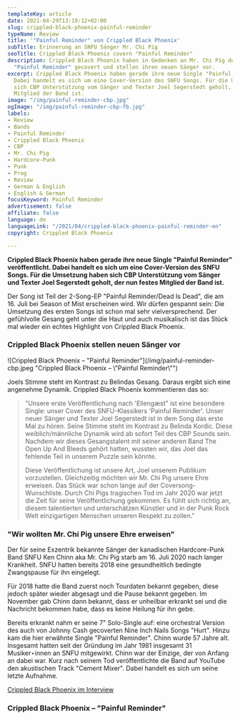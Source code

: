 ```yaml
---
templateKey: article
date: 2021-04-29T13:19:12+02:00
slug: crippled-black-phoenix-painful-reminder
typeName: Review
title: '"Painful Reminder" von Crippled Black Phoenix'
subTitle: Erinnerung an SNFU Sänger Mr. Chi Pig
seoTitle: Crippled Black Phoenix covern "Painful Reminder"
description: Crippled Black Phoenix haben in Gedenken an Mr. Chi Pig den SNFU Song
  "Painful Reminder" gecovert und stellen ihren neuen Sänger vor.
excerpt: Crippled Black Phoenix haben gerade ihre neue Single "Painful Reminder" veröffentlicht.
  Dabei handelt es sich um eine Cover-Version des SNFU Songs. Für die Umsetzung haben
  sich CBP Unterstützung vom Sänger und Texter Joel Segerstedt geholt, der nun festes
  Mitglied der Band ist.
image: "/img/painful-reminder-cbp.jpg"
ogImage: "/img/painful-reminder-cbp-fb.jpg"
labels:
- Review
- Bands
- Painful Reminder
- Crippled Black Phoenix
- CBP
- Mr. Chi Pig
- Hardcore-Punk
- Punk
- Prog
- Review
- German & English
- English & German
focusKeyword: Painful Reminder
advertisement: false
affiliate: false
language: de
languageLink: "/2021/04/crippled-black-phoenix-painful-reminder-en"
copyright: Crippled Black Phoenix

---
```

**Crippled Black Phoenix haben gerade ihre neue Single "Painful Reminder" veröffentlicht. Dabei handelt es sich um eine Cover-Version des SNFU Songs. Für die Umsetzung haben sich CBP Unterstützung vom Sänger und Texter Joel Segerstedt geholt, der nun festes Mitglied der Band ist.**

Der Song ist Teil der 2-Song-EP "Painful Reminder/Dead Is Dead", die am 16. Juli bei Season of Mist erscheinen wird. Wir dürfen gespannt sein: Die Umsetzung des ersten Songs ist schon mal sehr vielversprechend. Der gefühlvolle Gesang geht unter die Haut und auch musikalisch ist das Stück mal wieder ein echtes Highlight von Crippled Black Phoenix.

### Crippled Black Phoenix stellen neuen Sänger vor

![Crippled Black Phoenix – "Painful Reminder"](/img/painful-reminder-cbp.jpeg "Crippled Black Phoenix – \\"Painful Reminder\\"")

Joels Stimme steht im Kontrast zu Belindas Gesang. Daraus ergibt sich eine angenehme Dynamik. Crippled Black Phoenix kommentieren das so:

> "Unsere erste Veröffentlichung nach 'Ellengæst" ist eine besondere Single: unser Cover des SNFU-Klassikers 'Painful Reminder'. Unser neuer Sänger und Texter Joel Segerstedt ist in dem Song das erste Mal zu hören. Seine Stimme steht im Kontrast zu Belinda Kordic. Diese weiblich/männliche Dynamik wird ab sofort Teil des CBP Sounds sein. Nachdem wir dieses Gesangstalent mit seiner anderen Band The Open Up And Bleeds gehört hatten, wussten wir, das Joel das fehlende Teil in unserem Puzzle sein könnte.
>
> Diese Veröffentlichung ist unsere Art, Joel unserem Publikum vorzustellen. Gleichzeitig möchten wir Mr. Chi Pig unsere Ehre erweisen. Das Stück war schon lange auf der Coversong-Wunschliste. Durch Chi Pigs tragischen Tod im Jahr 2020 war jetzt die Zeit für seine Veröffentlichung gekommen. Es fühlt sich richtig an, diesem talentierten und unterschätzen Künstler und in der Punk Rock Welt einzigartigen Menschen unseren Respekt zu zollen."

### "Wir wollten Mr. Chi Pig unsere Ehre erweisen"

Der für seine Exzentrik bekannte Sänger der kanadischen Hardcore-Punk Band SNFU Ken Chinn aka Mr. Chi Pig starb am 16. Juli 2020 nach langer Krankheit. SNFU hatten bereits 2018 eine gesundheitlich bedingte Zwangspause für ihn eingelegt.

Für 2018 hatte die Band zuerst noch Tourdaten bekannt gegeben, diese jedoch später wieder abgesagt und die Pause bekannt gegeben. Im November gab Chinn dann bekannt, dass er unheilbar erkrankt sei und die Nachricht bekommen habe, dass es keine Heilung für ihn gebe.

Bereits erkrankt nahm er seine 7" Solo-Single auf: eine orchestral Version des auch von Johnny Cash gecoverten Nine Inch Nails Songs "Hurt". Hinzu kam die hier erwähnte Single "Painful Reminder". Chinn wurde 57 Jahre alt. Insgesamt hatten seit der Gründung im Jahr 1981 insgesamt 31 Musiker⋆innen an SNFU mitgewirkt. Chinn war der Einzige, der von Anfang an dabei war. Kurz nach seinem Tod veröffentlichte die Band auf YouTube den akustischen Track "Cement Mixer". Dabei handelt es sich um seine letzte Aufnahme.

[Crippled Black Phoenix im Interview](/2020/12/crippled-black-phoenix-interview/)

### Crippled Black Phoenix – "Painful Reminder"

<YouTube id="K2ABZn5Wkcs" />